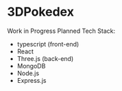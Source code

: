 # 3DPokedex

Work in Progress
Planned Tech Stack:
- typescript
(front-end)
- React
- Three.js
(back-end)
- MongoDB
- Node.js
- Express.js
